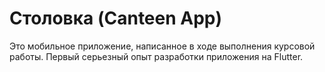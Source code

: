 # Столовка (Canteen App)

Это мобильное приложение, написанное в ходе выполнения курсовой работы. Первый серьезный опыт разработки приложения на Flutter.
